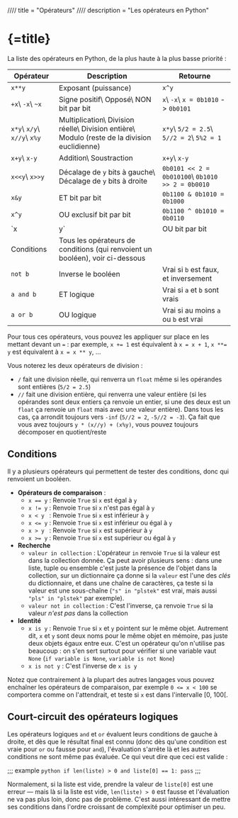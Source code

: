 //// title = "Opérateurs"
//// description = "Les opérateurs en Python"

# {=title}

La liste des opérateurs en Python, de la plus haute à la plus basse priorité :

Opérateur        | Description                            | Retourne
---------------- | -------------------------------------- | ---------------------------------------
`x**y`           | Exposant (puissance)                   | `x^y`
`+x`\ `-x`\ `~x` | Signe positif\ Opposé\ NON bit par bit | `x`\ `-x`\ `x = 0b1010` -> `0b0101`
`x*y`\ `x/y`\ `x//y`\ `x%y` | Multiplication\ Division réelle\ Division entière\ Modulo (reste de la division euclidienne) | `x*y`\ `5/2 = 2.5`\ `5//2 = 2`\ `5%2 = 1`
`x+y`\ `x-y`     | Addition\ Soustraction                 | `x+y`\ `x-y`
`x<<y`\ `x>>y`   | Décalage de `y` bits à gauche\ Décalage de `y` bits à droite | `0b0101 << 2 = 0b010100`\ `0b1010 >> 2 = 0b0010`
`x&y`            | ET bit par bit                         | `0b1100 & 0b1010 = 0b1000`
`x^y`            | OU exclusif bit par bit                | `0b1100 ^ 0b1010 = 0b0110`
`x|y`            | OU bit par bit                         | `0b1100 & 0b1010 = 0b1110`
Conditions       | Tous les opérateurs de conditions (qui renvoient un booléen), voir ci-dessous |
`not b`          | Inverse le booléen                     | Vrai si `b` est faux, et inversement
`a and b`        | ET logique                             | Vrai si `a` et `b` sont vrais
`a or b`         | OU logique                             | Vrai si au moins `a` ou `b` est vrai

Pour tous ces opérateurs, vous pouvez les appliquer sur place en les mettant devant un `=` : par exemple, `x += 1` est équivalent à `x = x + 1`, `x **= y` est équivalent à `x = x ** y`, …

Vous noterez les deux opérateurs de division :

- `/` fait une division réelle, qui renverra un `float` même si les opérandes sont entières (`5/2 = 2.5`)
- `//` fait une division entière, qui renverra une valeur entière (si les opérandes sont deux entiers ça renvoie un entier, si une des deux est un `float` ça renvoie un `float` mais avec une valeur entière). Dans tous les cas, ça arrondit toujours vers `-inf` (`5//2 = 2`, `-5//2 = -3`). Ça fait que vous avez toujours `y * (x//y) + (x%y)`, vous pouvez toujours décomposer en quotient/reste

## Conditions

Il y a plusieurs opérateurs qui permettent de tester des conditions, donc qui renvoient un booléen.

- **Opérateurs de comparaison** :
    - `x == y` : Renvoie `True` si `x` est égal à `y`
    - `x != y` : Renvoie `True` si `x` n'est pas égal à `y`
    - `x < y ` : Renvoie `True` si `x` est inférieur à `y`
    - `x <= y` : Renvoie `True` si `x` est inférieur ou égal à `y`
    - `x > y ` : Renvoie `True` si `x` est supérieur à `y`
    - `x >= y` : Renvoie `True` si `x` est supérieur ou égal à `y`
- **Recherche**
    - `valeur in collection` : L'opérateur `in` renvoie `True` si la valeur est dans la collection donnée. Ça peut avoir plusieurs sens : dans une liste, tuple ou ensemble c'est juste la présence de l'objet dans la collection, sur un dictionnaire ça donne si la `valeur` est l'une des *clés* du dictionnaire, et dans une chaîne de caractères, ça teste si la valeur est une sous-chaîne (`"s" in "plstek"` est vrai, mais aussi `"pls" in "plstek"` par exemple).
    - `valeur not in collection` : C'est l'inverse, ça renvoie `True` si la valeur *n'est pas* dans la collection
- **Identité**
    - `x is y` : Renvoie `True` si `x` et `y` pointent sur le même objet. Autrement dit, `x` et `y` sont deux noms pour le même objet en mémoire, pas juste deux objets égaux entre eux. C'est un opérateur qu'on n'utilise pas beaucoup : on s'en sert surtout pour vérifier si une variable vaut `None` (`if variable is None`, `variable is not None`)
    - `x is not y` : C'est l'inverse de `x is y`

Notez que contrairement à la plupart des autres langages vous pouvez enchaîner les opérateurs de comparaison, par exemple `0 <= x < 100` se comportera comme on l'attendrait, et teste si `x` est dans l'intervalle [0, 100[.

## Court-circuit des opérateurs logiques

Les opérateurs logiques `and` et `or` évaluent leurs conditions de gauche à droite, et dès que le résultat final est connu (donc dès qu'une condition est vraie pour `or` ou fausse pour `and`), l'évaluation s'arrête là et les autres conditions ne sont même pas évaluée. Ce qui veut dire que ceci est valide :

;;; example ```python
if len(liste) > 0 and liste[0] == 1:
    pass```
;;;

Normalement, si la liste est vide, prendre la valeur de `liste[0]` est une erreur — mais là si la liste est vide, `len(liste) > 0` est fausse et l'évaluation ne va pas plus loin, donc pas de problème. C'est aussi intéressant de mettre ses conditions dans l'ordre croissant de complexité pour optimiser un peu.
